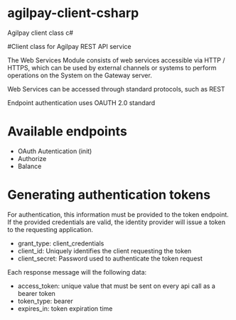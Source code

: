 # agilpay-client-csharp
Agilpay client class c#

#Client class for Agilpay REST API service  

The Web Services Module consists of web services accessible via HTTP / HTTPS, which can be used by external channels or systems to perform operations on the System on the Gateway server.

Web Services can be accessed through standard protocols, such as REST

Endpoint authentication uses OAUTH 2.0 standard

# Available endpoints

* OAuth Autentication (init)
* Authorize
* Balance

# Generating authentication tokens

For authentication, this information must be provided to the token endpoint. If the provided credentials are valid, the identity provider will issue a token to the requesting application.
* grant_type: client_credentials
* client_id: Uniquely identifies the client requesting the token
* client_secret: Password used to authenticate the token request

Each response message will the following data:
* access_token: unique value that must be sent on every api call as a bearer token
* token_type: bearer
* expires_in: token expiration time
